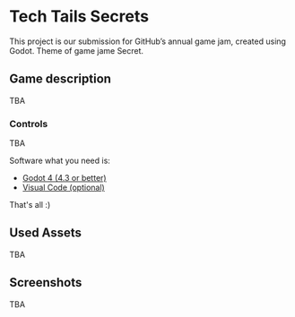 # Tech Tails Secrets
This project is our submission for GitHub’s annual game jam, created using Godot. Theme of game jame Secret.

## Game description

TBA

### Controls

TBA

Software what you need is:

* [Godot 4 (4.3 or better)](https://godotengine.org/)
* [Visual Code (optional)](https://code.visualstudio.com/Download)

That's all :)

## Used Assets
TBA

## Screenshots
TBA